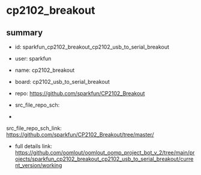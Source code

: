 # cp2102_breakout
 
## summary 
* id: sparkfun_cp2102_breakout_cp2102_usb_to_serial_breakout
* user: sparkfun
* name: cp2102_breakout
* board: cp2102_usb_to_serial_breakout
* repo: https://github.com/sparkfun/CP2102_Breakout



* src_file_repo_sch: 
*
 src_file_repo_sch_link: https://github.com/sparkfun/CP2102_Breakout/tree/master/
* full details link: https://github.com/oomlout/oomlout_oomp_project_bot_v_2/tree/main/projects/sparkfun_cp2102_breakout_cp2102_usb_to_serial_breakout/current_version/working  






